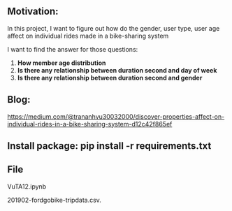 ## Motivation:

In this project, I want to figure out how do the gender, user type, user age affect on individual rides made in a bike-sharing system

I want to find the answer for those questions:

1. **How member age distribution**
2. **Is there any relationship between duration second and day of week**
3. **Is there any relationship between duration second and gender**

## Blog:

https://medium.com/@trananhvu30032000/discover-properties-affect-on-individual-rides-in-a-bike-sharing-system-d12c42f865ef

## Install package: pip install -r requirements.txt

## File

VuTA12.ipynb

201902-fordgobike-tripdata.csv.
